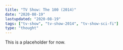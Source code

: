 ```yaml
---
title: "TV Show: The 100 (2014)"
date: "2020-08-19"
lastupdated: "2020-08-19"
tags: ["tv-show", "tv-show-2014", "tv-show-sci-fi"]
type: "thought"
---
```


This is a placeholder for now.
